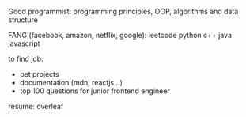 Good programmist: programming principles, OOP, algorithms and data structure

FANG (facebook, amazon, netflix, google): leetcode python c++ java javascript

to find job: 

- pet projects
- documentation (mdn, reactjs ..)
- top 100 questions for junior frontend engineer

resume: overleaf
